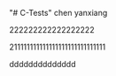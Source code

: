 "# C-Tests" 
chen yanxiang 


222222222222222222





211111111111111111111111111111




dddddddddddddd